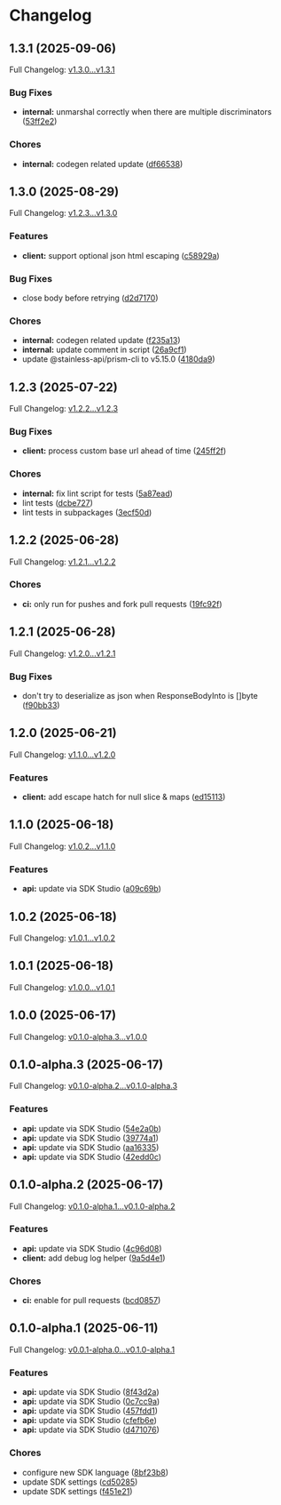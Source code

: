 # Changelog

## 1.3.1 (2025-09-06)

Full Changelog: [v1.3.0...v1.3.1](https://github.com/qanapi/qanapi-sdk-golang/compare/v1.3.0...v1.3.1)

### Bug Fixes

* **internal:** unmarshal correctly when there are multiple discriminators ([53ff2e2](https://github.com/qanapi/qanapi-sdk-golang/commit/53ff2e2786b17d8f1e606ab46770fde1c6cfce85))


### Chores

* **internal:** codegen related update ([df66538](https://github.com/qanapi/qanapi-sdk-golang/commit/df66538c8c1844a615d32a682631f466589e33e9))

## 1.3.0 (2025-08-29)

Full Changelog: [v1.2.3...v1.3.0](https://github.com/qanapi/qanapi-sdk-golang/compare/v1.2.3...v1.3.0)

### Features

* **client:** support optional json html escaping ([c58929a](https://github.com/qanapi/qanapi-sdk-golang/commit/c58929a0e81ee23c16ff6cfeae4619f3f4978a5f))


### Bug Fixes

* close body before retrying ([d2d7170](https://github.com/qanapi/qanapi-sdk-golang/commit/d2d7170fd384d047139feeaa3361430bb84033ec))


### Chores

* **internal:** codegen related update ([f235a13](https://github.com/qanapi/qanapi-sdk-golang/commit/f235a13b42eb5fb0e4fd57c1a3c22b5601897c1f))
* **internal:** update comment in script ([26a9cf1](https://github.com/qanapi/qanapi-sdk-golang/commit/26a9cf113e98262c59182009e344c59f684741b7))
* update @stainless-api/prism-cli to v5.15.0 ([4180da9](https://github.com/qanapi/qanapi-sdk-golang/commit/4180da96c08545170092168a1935f80dc1418be2))

## 1.2.3 (2025-07-22)

Full Changelog: [v1.2.2...v1.2.3](https://github.com/qanapi/qanapi-sdk-golang/compare/v1.2.2...v1.2.3)

### Bug Fixes

* **client:** process custom base url ahead of time ([245ff2f](https://github.com/qanapi/qanapi-sdk-golang/commit/245ff2f918ff5a5c68b9c4104fb09d48218dd7f3))


### Chores

* **internal:** fix lint script for tests ([5a87ead](https://github.com/qanapi/qanapi-sdk-golang/commit/5a87ead5d473e91d3022f8e85c61bebcca9288bc))
* lint tests ([dcbe727](https://github.com/qanapi/qanapi-sdk-golang/commit/dcbe727013954389f90e6ba885d30e1c2c398a42))
* lint tests in subpackages ([3ecf50d](https://github.com/qanapi/qanapi-sdk-golang/commit/3ecf50d39315c9059d0e8ba28d78f19ff983215e))

## 1.2.2 (2025-06-28)

Full Changelog: [v1.2.1...v1.2.2](https://github.com/qanapi/qanapi-sdk-golang/compare/v1.2.1...v1.2.2)

### Chores

* **ci:** only run for pushes and fork pull requests ([19fc92f](https://github.com/qanapi/qanapi-sdk-golang/commit/19fc92f47168bc13bcac7f8e23c6a54a629c100e))

## 1.2.1 (2025-06-28)

Full Changelog: [v1.2.0...v1.2.1](https://github.com/qanapi/qanapi-sdk-golang/compare/v1.2.0...v1.2.1)

### Bug Fixes

* don't try to deserialize as json when ResponseBodyInto is []byte ([f90bb33](https://github.com/qanapi/qanapi-sdk-golang/commit/f90bb339a34f340faee8a7c1c1e3c93caa064e96))

## 1.2.0 (2025-06-21)

Full Changelog: [v1.1.0...v1.2.0](https://github.com/qanapi/qanapi-sdk-golang/compare/v1.1.0...v1.2.0)

### Features

* **client:** add escape hatch for null slice & maps ([ed15113](https://github.com/qanapi/qanapi-sdk-golang/commit/ed151130b862eba95c67d763c334bf7b5fad277e))

## 1.1.0 (2025-06-18)

Full Changelog: [v1.0.2...v1.1.0](https://github.com/qanapi/qanapi-sdk-golang/compare/v1.0.2...v1.1.0)

### Features

* **api:** update via SDK Studio ([a09c69b](https://github.com/qanapi/qanapi-sdk-golang/commit/a09c69bc8328e06d32d984cf2b1172d3839695ae))

## 1.0.2 (2025-06-18)

Full Changelog: [v1.0.1...v1.0.2](https://github.com/qanapi/qanapi-sdk-golang/compare/v1.0.1...v1.0.2)

## 1.0.1 (2025-06-18)

Full Changelog: [v1.0.0...v1.0.1](https://github.com/qanapi/qanapi-sdk-golang/compare/v1.0.0...v1.0.1)

## 1.0.0 (2025-06-17)

Full Changelog: [v0.1.0-alpha.3...v1.0.0](https://github.com/qanapi/qanapi-sdk-golang/compare/v0.1.0-alpha.3...v1.0.0)

## 0.1.0-alpha.3 (2025-06-17)

Full Changelog: [v0.1.0-alpha.2...v0.1.0-alpha.3](https://github.com/qanapi/qanapi-sdk-golang/compare/v0.1.0-alpha.2...v0.1.0-alpha.3)

### Features

* **api:** update via SDK Studio ([54e2a0b](https://github.com/qanapi/qanapi-sdk-golang/commit/54e2a0b38fc5aaaaa41514b93991be8efa62de50))
* **api:** update via SDK Studio ([39774a1](https://github.com/qanapi/qanapi-sdk-golang/commit/39774a15efa5775e6f57f504fc1178925fda950d))
* **api:** update via SDK Studio ([aa16335](https://github.com/qanapi/qanapi-sdk-golang/commit/aa1633524e49ecb2dcbaee92182cb25a8cd75cee))
* **api:** update via SDK Studio ([42edd0c](https://github.com/qanapi/qanapi-sdk-golang/commit/42edd0c7e477c17097d3e0f59fe1e50a3991818e))

## 0.1.0-alpha.2 (2025-06-17)

Full Changelog: [v0.1.0-alpha.1...v0.1.0-alpha.2](https://github.com/qanapi/qanapi-sdk-golang/compare/v0.1.0-alpha.1...v0.1.0-alpha.2)

### Features

* **api:** update via SDK Studio ([4c96d08](https://github.com/qanapi/qanapi-sdk-golang/commit/4c96d082431efd0ecc9ef3c880221ece995769b8))
* **client:** add debug log helper ([9a5d4e1](https://github.com/qanapi/qanapi-sdk-golang/commit/9a5d4e1dc0611acf59a00dd49bcab1e7c36eeaf8))


### Chores

* **ci:** enable for pull requests ([bcd0857](https://github.com/qanapi/qanapi-sdk-golang/commit/bcd0857324e00e95432e3e83ed7614a521fae511))

## 0.1.0-alpha.1 (2025-06-11)

Full Changelog: [v0.0.1-alpha.0...v0.1.0-alpha.1](https://github.com/qanapi/qanapi-sdk-golang/compare/v0.0.1-alpha.0...v0.1.0-alpha.1)

### Features

* **api:** update via SDK Studio ([8f43d2a](https://github.com/qanapi/qanapi-sdk-golang/commit/8f43d2ad2513712d771b16ee276d4ac9521cab99))
* **api:** update via SDK Studio ([0c7cc9a](https://github.com/qanapi/qanapi-sdk-golang/commit/0c7cc9a8c46d63504375c873b8387cfb60b0e9a8))
* **api:** update via SDK Studio ([457fdd1](https://github.com/qanapi/qanapi-sdk-golang/commit/457fdd1568ee7b2e6de07c37290fef8aac4fc73c))
* **api:** update via SDK Studio ([cfefb6e](https://github.com/qanapi/qanapi-sdk-golang/commit/cfefb6ecc721b4db4bd3aea015e2ad9b8fefae4e))
* **api:** update via SDK Studio ([d471076](https://github.com/qanapi/qanapi-sdk-golang/commit/d471076daf19c923ceec31534a317d815a0639c3))


### Chores

* configure new SDK language ([8bf23b8](https://github.com/qanapi/qanapi-sdk-golang/commit/8bf23b8028f0730a9f4d5644f753bf899b63bad9))
* update SDK settings ([cd50285](https://github.com/qanapi/qanapi-sdk-golang/commit/cd5028571818276f59c849c57229509defdfa65e))
* update SDK settings ([f451e21](https://github.com/qanapi/qanapi-sdk-golang/commit/f451e21ccc192f2cd82631fb02d6a42468c4d5af))
